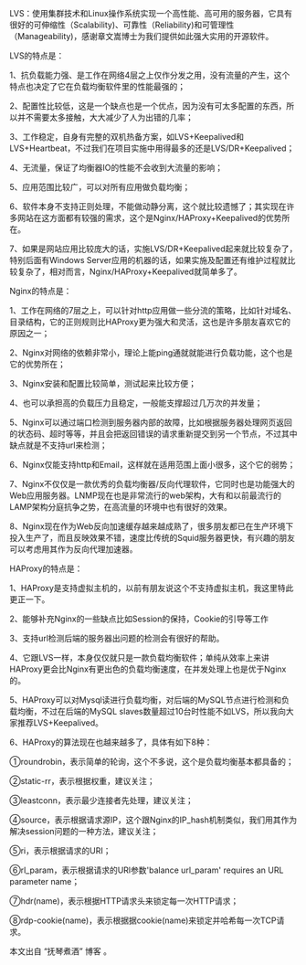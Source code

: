 LVS：使用集群技术和Linux操作系统实现一个高性能、高可用的服务器，它具有很好的可伸缩性（Scalability)、可靠性（Reliability)和可管理性（Manageability)，感谢章文嵩博士为我们提供如此强大实用的开源软件。

LVS的特点是：

1、抗负载能力强、是工作在网络4层之上仅作分发之用，没有流量的产生，这个特点也决定了它在负载均衡软件里的性能最强的；

2、配置性比较低，这是一个缺点也是一个优点，因为没有可太多配置的东西，所以并不需要太多接触，大大减少了人为出错的几率；

3、工作稳定，自身有完整的双机热备方案，如LVS+Keepalived和LVS+Heartbeat，不过我们在项目实施中用得最多的还是LVS/DR+Keepalived；

4、无流量，保证了均衡器IO的性能不会收到大流量的影响；

5、应用范围比较广，可以对所有应用做负载均衡；

6、软件本身不支持正则处理，不能做动静分离，这个就比较遗憾了；其实现在许多网站在这方面都有较强的需求，这个是Nginx/HAProxy+Keepalived的优势所在。

7、如果是网站应用比较庞大的话，实施LVS/DR+Keepalived起来就比较复杂了，特别后面有Windows Server应用的机器的话，如果实施及配置还有维护过程就比较复杂了，相对而言，Nginx/HAProxy+Keepalived就简单多了。

Nginx的特点是：

1、工作在网络的7层之上，可以针对http应用做一些分流的策略，比如针对域名、目录结构，它的正则规则比HAProxy更为强大和灵活，这也是许多朋友喜欢它的原因之一；

2、Nginx对网络的依赖非常小，理论上能ping通就就能进行负载功能，这个也是它的优势所在；

3、Nginx安装和配置比较简单，测试起来比较方便；

4、也可以承担高的负载压力且稳定，一般能支撑超过几万次的并发量；

5、Nginx可以通过端口检测到服务器内部的故障，比如根据服务器处理网页返回的状态码、超时等等，并且会把返回错误的请求重新提交到另一个节点，不过其中缺点就是不支持url来检测；

6、Nginx仅能支持http和Email，这样就在适用范围上面小很多，这个它的弱势；

7、Nginx不仅仅是一款优秀的负载均衡器/反向代理软件，它同时也是功能强大的Web应用服务器。LNMP现在也是非常流行的web架构，大有和以前最流行的LAMP架构分庭抗争之势，在高流量的环境中也有很好的效果。

8、Nginx现在作为Web反向加速缓存越来越成熟了，很多朋友都已在生产环境下投入生产了，而且反映效果不错，速度比传统的Squid服务器更快，有兴趣的朋友可以考虑用其作为反向代理加速器。

HAProxy的特点是：

1、HAProxy是支持虚拟主机的，以前有朋友说这个不支持虚拟主机，我这里特此更正一下。

2、能够补充Nginx的一些缺点比如Session的保持，Cookie的引导等工作

3、支持url检测后端的服务器出问题的检测会有很好的帮助。

4、它跟LVS一样，本身仅仅就只是一款负载均衡软件；单纯从效率上来讲HAProxy更会比Nginx有更出色的负载均衡速度，在并发处理上也是优于Nginx的。

5、HAProxy可以对Mysql读进行负载均衡，对后端的MySQL节点进行检测和负载均衡，不过在后端的MySQL slaves数量超过10台时性能不如LVS，所以我向大家推荐LVS+Keepalived。

6、HAProxy的算法现在也越来越多了，具体有如下8种：

①roundrobin，表示简单的轮询，这个不多说，这个是负载均衡基本都具备的；

②static-rr，表示根据权重，建议关注；

③leastconn，表示最少连接者先处理，建议关注；

④source，表示根据请求源IP，这个跟Nginx的IP_hash机制类似，我们用其作为解决session问题的一种方法，建议关注；

⑤ri，表示根据请求的URI；

⑥rl_param，表示根据请求的URl参数'balance url_param' requires an URL parameter name；

⑦hdr(name)，表示根据HTTP请求头来锁定每一次HTTP请求；

⑧rdp-cookie(name)，表示根据据cookie(name)来锁定并哈希每一次TCP请求。

本文出自 “抚琴煮酒” 博客 。
